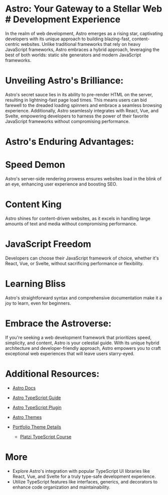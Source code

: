 # Astro: Your Gateway to a Stellar Web # Development Experience
In the realm of web development, Astro emerges as a rising star, captivating developers with its unique approach to building blazing-fast, content-centric websites. Unlike traditional frameworks that rely on heavy JavaScript frameworks, Astro embraces a hybrid approach, leveraging the best of both worlds: static site generators and modern JavaScript frameworks.

# Unveiling Astro's Brilliance:

Astro's secret sauce lies in its ability to pre-render HTML on the server, resulting in lightning-fast page load times. This means users can bid farewell to the dreaded loading spinners and embrace a seamless browsing experience. Additionally, Astro seamlessly integrates with React, Vue, and Svelte, empowering developers to harness the power of their favorite JavaScript frameworks without compromising performance.

# Astro's Enduring Advantages:

# Speed Demon
Astro's server-side rendering prowess ensures websites load in the blink of an eye, enhancing user experience and boosting SEO.

# Content King
Astro shines for content-driven websites, as it excels in handling large amounts of text and media without compromising performance.

# JavaScript Freedom
Developers can choose their JavaScript framework of choice, whether it's React, Vue, or Svelte, without sacrificing performance or flexibility.

# Learning Bliss
Astro's straightforward syntax and comprehensive documentation make it a joy to learn, even for beginners.

# Embrace the Astroverse:

If you're seeking a web development framework that prioritizes speed, simplicity, and content, Astro is your celestial guide. With its unique hybrid architecture and developer-friendly approach, Astro empowers you to craft exceptional web experiences that will leave users starry-eyed.

# Additional Resources:

* [Astro Docs](https://docs.astro.build/en/getting-started/)
* [Astro TypeScript Guide](https://docs.astro.build/en/guides/typescript/)

* [Astro TypeScript Plugin]( https://www.npmjs.com/package/@astrojs/ts-plugin)

* [Astro Themes]( https://astro.build/themes/)
* [Portfolio Theme Details]( https://astro.build/themes/2/?categories%5B%5D=portfolio)
   * [Platzi TypeScript Course]( https://platzi.com/cursos/typescript/)

# More 
  * Explore Astro's integration with popular TypeScript UI libraries like React, Vue, and Svelte for a truly type-safe development experience.
  * Utilize TypeScript features like interfaces, generics, and decorators to enhance code organization and maintainability.